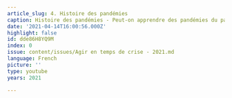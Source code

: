 ```yaml
---
article_slug: 4. Histoire des pandémies
caption: Histoire des pandémies - Peut-on apprendre des pandémies du passé ?
date: '2021-04-14T16:00:56.000Z'
highlight: false
id: dde86H8YQ9M
index: 0
issue: content/issues/Agir en temps de crise - 2021.md
language: French
picture: ''
type: youtube
years: 2021

---
```

